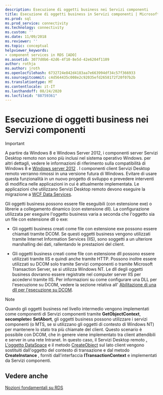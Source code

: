 ```yaml
---
description: Esecuzione di oggetti business nei Servizi componenti
title: Esecuzione di oggetti business in Servizi componenti | Microsoft Docs
ms.prod: sql
ms.prod_service: connectivity
ms.technology: connectivity
ms.custom: ''
ms.date: 11/09/2018
ms.reviewer: ''
ms.topic: conceptual
helpviewer_keywords:
- component services in RDS [ADO]
ms.assetid: 3077d0b6-42d6-4f10-8e5d-42e6204f1109
author: rothja
ms.author: jroth
ms.openlocfilehash: 6732724e842d4183aa7e663994df34c57f366933
ms.sourcegitcommit: c4d564435c008e2c92035efd2658172f20f07b2b
ms.translationtype: MT
ms.contentlocale: it-IT
ms.lasthandoff: 08/24/2020
ms.locfileid: "88759361"
---
```

# <a name="running-business-objects-in-component-services"></a>Esecuzione di oggetti business nei Servizi componenti
> [!IMPORTANT]
>  A partire da Windows 8 e Windows Server 2012, i componenti server Servizi Desktop remoto non sono più inclusi nel sistema operativo Windows. per altri dettagli, vedere le informazioni di riferimento sulla compatibilità di Windows 8 e [Windows server 2012](https://www.microsoft.com/download/details.aspx?id=27416) . I componenti client Servizi Desktop remoto verranno rimossi in una versione futura di Windows. Evitare di usare questa funzionalità in un nuovo progetto di sviluppo e prevedere interventi di modifica nelle applicazioni in cui è attualmente implementata. Le applicazioni che utilizzano Servizi Desktop remoto devono eseguire la migrazione a [WCF Data Services](https://go.microsoft.com/fwlink/?LinkId=199565).  
  
 Gli oggetti business possono essere file eseguibili (con estensione exe) o librerie a collegamento dinamico (con estensione dll). La configurazione utilizzata per eseguire l'oggetto business varia a seconda che l'oggetto sia un file con estensione dll o exe:  
  
-   Gli oggetti business creati come file con estensione exe possono essere chiamati tramite DCOM. Se questi oggetti business vengono utilizzati tramite Internet Information Services (IIS), sono soggetti a un ulteriore marshalling dei dati, rallentando le prestazioni del client.  
  
-   Gli oggetti business creati come file con estensione dll possono essere utilizzati tramite IIS e quindi anche tramite HTTP. Possono inoltre essere utilizzati su DCOM solo tramite Servizi componenti o tramite Microsoft Transaction Server, se si utilizza Windows NT. Le dll degli oggetti business dovranno essere registrate nel computer server IIS per accedervi tramite IIS. Per informazioni su come configurare una DLL per l'esecuzione su DCOM, vedere la sezione relativa all' [Abilitazione di una dll per l'esecuzione su DCOM](./enabling-a-dll-to-run-on-dcom.md).  
  
> [!NOTE]
>  Quando gli oggetti business nel livello intermedio vengono implementati come componenti di Servizi componenti tramite **GetObjectContext**, **secomplete**e **SetAbort**, gli oggetti business possono utilizzare i servizi componenti (o MTS, se si utilizzano gli oggetti di contesto di Windows NT) per mantenere lo stato tra più chiamate del client. Questo scenario è possibile con DCOM, che in genere viene implementato tra client attendibili e server in una rete Intranet. In questo caso, il Servizi Desktop remoto [. L'oggetto DataSpace](../../reference/rds-api/dataspace-object-rds.md) e il metodo [CreateObject](../../reference/rds-api/createobject-method-rds.md) sul lato client vengono sostituiti dall'oggetto del contesto di transazione e dal metodo **CreateInstance** , forniti dall'interfaccia **ITransactionContext** e implementati da Servizi componenti.  
  
## <a name="see-also"></a>Vedere anche  
 [Nozioni fondamentali su RDS](./rds-fundamentals.md)